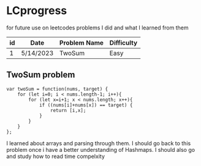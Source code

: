 # LCprogress
for future use on leetcodes problems I did and what I learned from them

| id  |      Date | Problem Name | Difficulty
|-----|-----------|--------------|-----------
| 1   | 5/14/2023 | TwoSum       | Easy


<!-- title -->
## TwoSum problem
```
var twoSum = function(nums, target) {
    for (let i=0; i < nums.length-1; i++){
        for (let x=i+1; x < nums.length; x++){
            if ((nums[i]+nums[x]) == target) {
                return [i,x];
            }
        }
    }
};
```

I learned about arrays and parsing through them.
I should go back to this problem once i have a better understanding of Hashmaps.
I should also go and study how to read time compelxity

